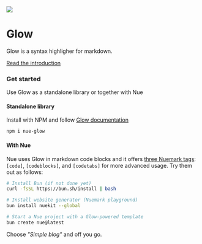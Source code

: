 
<a href="https://nuejs.org/blog/introducing-glow/">
  <img src="https://nuejs.org/img/glow-og.png">
</a>

# Glow
Glow is a syntax highligher for markdown.

[Read the introduction](//nuejs.org/blog/introducing-glow/)


### Get started
Use Glow as a standalone library or together with Nue


#### Standalone library
Install with NPM and follow [Glow documentation](//nuejs.org/docs/concepts/syntax-highlighting.html)

``` sh
npm i nue-glow
```

#### With Nue

Nue uses Glow in markdown code blocks and it offers [three Nuemark tags](//nuejs.org/docs/reference/nuemark-tags.html#code): `[code]`, `[codeblocks]`, and `[codetabs]` for more advanced usage. Try them out as follows:

``` sh
# Install Bun (if not done yet)
curl -fsSL https://bun.sh/install | bash

# Install website generator (Nuemark playground)
bun install nuekit --global

# Start a Nue project with a Glow-powered template
bun create nue@latest
```

Choose *"Simple blog"* and off you go.